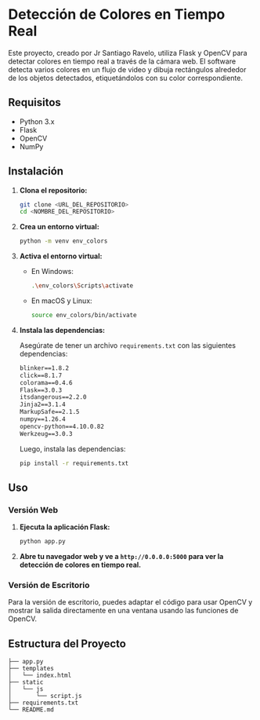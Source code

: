 # Detección de Colores en Tiempo Real

Este proyecto, creado por Jr Santiago Ravelo, utiliza Flask y OpenCV para detectar colores en tiempo real a través de la cámara web. El software detecta varios colores en un flujo de video y dibuja rectángulos alrededor de los objetos detectados, etiquetándolos con su color correspondiente.

## Requisitos

- Python 3.x
- Flask
- OpenCV
- NumPy

## Instalación

1. **Clona el repositorio:**

    ```sh
    git clone <URL_DEL_REPOSITORIO>
    cd <NOMBRE_DEL_REPOSITORIO>
    ```

2. **Crea un entorno virtual:**

    ```sh
    python -m venv env_colors
    ```

3. **Activa el entorno virtual:**

    - En Windows:
        ```sh
        .\env_colors\Scripts\activate
        ```
    - En macOS y Linux:
        ```sh
        source env_colors/bin/activate
        ```

4. **Instala las dependencias:**

    Asegúrate de tener un archivo `requirements.txt` con las siguientes dependencias:

    ```txt
    blinker==1.8.2
    click==8.1.7
    colorama==0.4.6
    Flask==3.0.3
    itsdangerous==2.2.0
    Jinja2==3.1.4
    MarkupSafe==2.1.5
    numpy==1.26.4
    opencv-python==4.10.0.82
    Werkzeug==3.0.3
    ```

    Luego, instala las dependencias:

    ```sh
    pip install -r requirements.txt
    ```

## Uso

### Versión Web

1. **Ejecuta la aplicación Flask:**

    ```sh
    python app.py
    ```

2. **Abre tu navegador web y ve a `http://0.0.0.0:5000` para ver la detección de colores en tiempo real.**

### Versión de Escritorio

Para la versión de escritorio, puedes adaptar el código para usar OpenCV y mostrar la salida directamente en una ventana usando las funciones de OpenCV.

## Estructura del Proyecto

```plaintext
├── app.py
├── templates
│   └── index.html
├── static
│   └── js
│       └── script.js
├── requirements.txt
└── README.md
